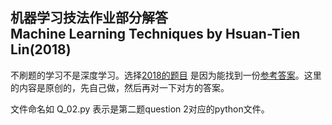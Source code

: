 机器学习技法作业部分解答  
Machine Learning Techniques by Hsuan-Tien Lin(2018)
---  
不刷题的学习不是深度学习。选择[2018的题目](https://www.csie.ntu.edu.tw/~htlin/course/mltech18spring) 是因为能找到一份[参考答案](https://github.com/pcchencode/Machine_Learning_Techniques)。这里的内容是原创的，先自己做，然后再对一下对方的答案。

文件命名如 Q_02.py 表示是第二题question 2对应的python文件。